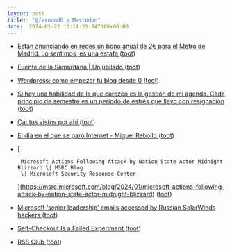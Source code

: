 ```yaml
---
layout: post
title:  "@fernand0's Mastodon"
date:  2024-01-22 10:14:25.047000+00:00
---
```

*  [Están anunciando en redes un bono anual de 2€ para el Metro de Madrid. Lo sentimos, es una estafa ](https://www.genbeta.com/actualidad/metro-madrid-advierte-esta-oferta-para-obtener-casi-gratis-bono-transporte-anual-se-trata-estaf) ([toot](https://mastodon.social/@fernand0/111799072525245752))
*  [
Fuente de la Samaritana \| Unjubilado	 ](https://www.unjubilado.info/fuente-de-la-samaritana) ([toot](https://mastodon.social/@fernand0/111798975990828339))
*  [Wordpress: cómo empezar tu blog desde 0 ](https://www.bloglenovo.es/vida-tecnologica/como-se-hace/wordpress-empezar-blog-guia) ([toot](https://mastodon.social/@fernand0/111798874500963217))
*  [Si hay una habilidad de la que carezco es la gestión de mi agenda. Cada principio de semestre es un periodo de estrés que llevo con resignación  ](https://mastodon.social/@fernand0/111798816850871844) ([toot](https://mastodon.social/@fernand0/111798816850871844))
*  [Cactus vistos por ahí ](https://avecesunafoto.wordpress.com/2024/01/21/cactus-vistos-por-ahi) ([toot](https://mastodon.social/@fernand0/111795146388997886))
*  [El día en el que se paró Internet - Miguel Rebollo ](https://www.mrebollo.es/el-dia-en-el-que-se-paro-internet) ([toot](https://mastodon.social/@fernand0/111794451069787030))
*  [
        
        Microsoft Actions Following Attack by Nation State Actor Midnight Blizzard \| MSRC Blog
        \| Microsoft Security Response Center 
        
     ](https://msrc.microsoft.com/blog/2024/01/microsoft-actions-following-attack-by-nation-state-actor-midnight-blizzard) ([toot](https://mastodon.social/@fernand0/111794263569220246))
*  [Microsoft ‘senior leadership’ emails accessed by Russian SolarWinds hackers ](https://www.theverge.com/2024/1/19/24044561/microsoft-senior-leadership-emails-hack-russian-security-attac) ([toot](https://mastodon.social/@fernand0/111794204971027760))
*  [Self-Checkout Is a Failed Experiment ](https://www.theatlantic.com/technology/archive/2023/10/self-checkout-kiosks-grocery-retail-stores/675676) ([toot](https://mastodon.social/@fernand0/111794025126111164))
*  [RSS Club ](https://daverupert.com/rss-clu) ([toot](https://mastodon.social/@fernand0/111793951147720798))
